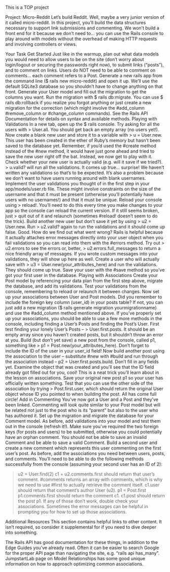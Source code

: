 This is a TOP project

Project: Micro-Reddit
Let’s build Reddit. Well, maybe a very junior version of it called micro-reddit. In this project, you’ll build the data structures necessary to support link submissions and commenting. We won’t build a front end for it because we don’t need to… you can use the Rails console to play around with models without the overhead of making HTTP requests and involving controllers or views.

Your Task
Get Started
Just like in the warmup, plan out what data models you would need to allow users to be on the site (don’t worry about login/logout or securing the passwords right now), to submit links (“posts”), and to comment on links. Users do NOT need to be able to comment on comments… each comment refers to a Post.
Generate a new rails app from the command line ($ rails new micro-reddit) and open it up. We’ll use the default SQLite3 database so you shouldn’t have to change anything on that front.
Generate your User model and fill out the migration to get the columns you want.
Run the migration with $ rails db:migrate. You can use $ rails db:rollback if you realize you forgot anything or just create a new migration for the correction (which might involve the #add_column #remove_column or #change_column commands). See the Rails API Documentation for details on syntax and available methods.
Playing with Validations
In a new tab, open up the $ rails console. Try asking for all the users with > User.all. You should get back an empty array (no users yet!). Now create a blank new user and store it to a variable with > u = User.new. This user has been created in the ether of Ruby’s memory but hasn’t been saved to the database yet. Remember, if you’d used the #create method instead of the #new method, it would have just gone ahead and tried to save the new user right off the bat. Instead, we now get to play with it.
Check whether your new user is actually valid (e.g. will it save if we tried?). > u.valid? will run all the validations. It comes up true… surprise! We haven’t written any validations so that’s to be expected. It’s also a problem because we don’t want to have users running around with blank usernames.
Implement the user validations you thought of in the first step in your app/models/user.rb file. These might involve constraints on the size of the username and that it must be present (otherwise you’ll potentially have users with no usernames!) and that it must be unique.
Reload your console using > reload!. You’ll need to do this every time you make changes to your app so the console can reload the current version. If it still seems broken, just > quit out of it and relaunch (sometimes #reload! doesn’t seem to do the trick). Build another new user but don’t save it yet by using > u2 = User.new. Run > u2.valid? again to run the validations and it should come up false. Good.
How do we find out what went wrong? Rails is helpful because it actually attaches error messages directly onto your user object when you fail validations so you can read into them with the #errors method. Try out > u2.errors to see the errors or, better, > u2.errors.full_messages to return a nice friendly array of messages. If you wrote custom messages into your validations, they will show up here as well.
Create a user who will actually save with > u3 = User.new(your_attributes_here) and run the validations. They should come up true. Save your user with the #save method so you’ve got your first user in the database.
Playing with Associations
Create your Post model by referencing your data plan from the first step above, migrate the database, and add its validations.
Test your validations from the console, remembering to reload or relaunch it between changes.
Now set up your associations between User and Post models. Did you remember to include the foreign key column (user_id) in your posts table? If not, you can just add a new migration ($ rails generate migration yourmigrationname) and use the #add_column method mentioned above.
If you’ve properly set up your associations, you should be able to use a few more methods in the console, including finding a User’s Posts and finding the Post’s User. First test finding your lonely User’s Posts – > User.first.posts. It should be an empty array since you haven’t created posts, but it shouldn’t throw an error at you.
Build (but don’t yet save) a new post from the console, called p1, something like > p1 = Post.new(your_attributes_here). Don’t forget to include the ID of the user in your user_id field!
Now build another post using the association to the user – substitute #new with #build and run through the association instead – p2 = User.first.posts.build. Don’t fill in any fields yet. Examine the object that was created and you’ll see that the ID field already got filled out for you, cool! This is a neat trick you’ll learn about in the lesson on associations.
Save your original new post p1 so your user has officially written something. Test that you can use the other side of the association by trying > Post.first.user, which should return the original User object whose ID you pointed to when building the post. All has come full circle!
Add in Commenting
You’ve now got a User and a Post and they’ve been linked. Commenting will look quite similar to your Post model but will be related not just to the post who is its “parent” but also to the user who has authored it. Set up the migration and migrate the database for your Comment model.
As before, add validations into your model and test them out in the console (refresh it!). Make sure you’ve required the two foreign keys (for posts and users) to be submitted, otherwise you could potentially have an orphan comment. You should not be able to save an invalid Comment and be able to save a valid Comment.
Build a second user and create a new comment which represents this user commenting on the first user’s post.
As before, add the associations you need between users, posts, and comments. You’ll need to be able to do the following methods successfully from the console (assuming your second user has an ID of 2):
> u2 = User.find(2)
> c1 = u2.comments.first should return that user’s comment. #comments returns an array with comments, which is why we need to use #first to actually retrieve the comment itself.
> c1.user should return that comment’s author User (u2).
> p1 = Post.first
> p1.comments.first should return the comment c1.
> c1.post should return the post p1.
If any of those don’t work, double check your associations. Sometimes the error messages can be helpful in prompting you for how to set up those associations.

Additional Resources
This section contains helpful links to other content. It isn’t required, so consider it supplemental for if you need to dive deeper into something.

The Rails API has good documentation for these things, in addition to the Edge Guides you’ve already read. Often it can be easier to search Google for the proper API page than navigating the site, e.g. “rails api has_many”.
JumpstartLab page on Model Relationships has some good unique information on how to approach optimizing common associations.
